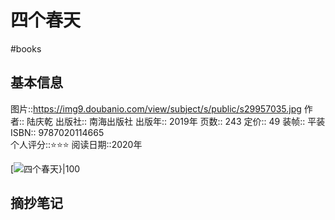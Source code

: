 ---
---

# 四个春天
#books 
## 基本信息

图片::https://img9.doubanio.com/view/subject/s/public/s29957035.jpg
作者:: 陆庆乾
出版社:: 南海出版社
出版年:: 2019年
页数:: 243
定价:: 49
装帧:: 平装
ISBN:: 9787020114665  
个人评分::⭐⭐⭐ 
阅读日期::2020年

 [![四个春天}|100](https://img9.doubanio.com/view/subject/s/public/s29957035.jpg )

## 摘抄笔记
